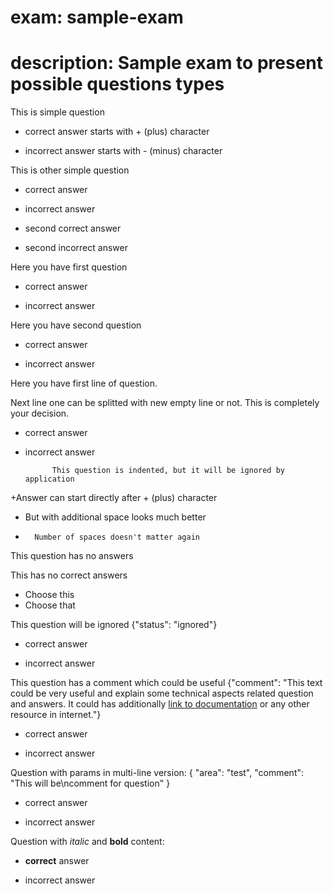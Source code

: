 # exam:         sample-exam
# description:  Sample exam to present possible questions types

This is simple question
+ correct answer starts with + (plus) character
- incorrect answer starts with - (minus) character

This is other simple question
+ correct answer
- incorrect answer
+ second correct answer
- second incorrect answer

Here you have first question
+ correct answer
- incorrect answer

Here you have second question
+ correct answer
- incorrect answer

Here you have first line of question.

Next line one can be splitted with new empty line or not.
This is completely your decision.

+ correct answer
- incorrect answer

            This question is indented, but it will be ignored by application
+Answer can start directly after + (plus) character
+ But with additional space looks much better
-       Number of spaces doesn't matter again

This question has no answers

This has no correct answers
- Choose this
- Choose that

This question will be ignored
{"status": "ignored"}
+ correct answer
- incorrect answer

This question has a comment which could be useful
{"comment": "This text could be very useful and explain some technical aspects related question and answers. It could has additionally [link to documentation](https://github.com/lukasz-jakub-adamczuk/codemarker#learnwise) or any other resource in internet."}
+ correct answer
- incorrect answer

Question with params in multi-line version:
{
    "area": "test",
    "comment": "This will be\ncomment for question"
}
+ correct answer
- incorrect answer

Question with _italic_ and __bold__ content:
+ __correct__ answer
- incorrect answer